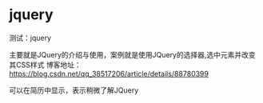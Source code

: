 # jquery
测试：jquery

主要就是JQuery的介绍与使用，案例就是使用JQuery的选择器,选中元素并改变其CSS样式
博客地址：https://blog.csdn.net/qq_38517206/article/details/88780399

可以在简历中显示，表示稍微了解JQuery
